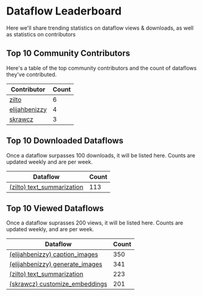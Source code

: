 # Dataflow Leaderboard

Here we'll share trending statistics on dataflow views & downloads,
as well as statistics on contributors

## Top 10 Community Contributors
Here's a table of the top community contributors and the count of dataflows they've contributed.

| Contributor                                 | Count |
|---------------------------------------------|-------|
| [zilto](/docs/Users/zilto/)                 | 6     |
| [elijahbenizzy](/docs/Users/elijahbenizzy/) | 4     |
| [skrawcz](/docs/Users/skrawcz/)             | 3     |


## Top 10 Downloaded Dataflows
Once a dataflow surpasses 100 downloads, it will be listed here. Counts are updated weekly and
are per week.

| Dataflow                                                            | Count |
|---------------------------------------------------------------------|-------|
| [(zilto) text_summarization](/docs/Users/zilto/text_summarization/) | 113   |

## Top 10 Viewed Dataflows
Once a dataflow suprasses 200 views, it will be listed here. Counts are updated weekly, and
are per week.

| Dataflow                                                                       | Count |
|--------------------------------------------------------------------------------|-------|
| [(elijahbenizzy) caption_images](/docs/Users/elijahbenizzy/caption_images/)    | 350   |
| [(elijahbenizzy) generate_images](/docs/Users/elijahbenizzy/generate_images/)  | 341   |
| [(zilto) text_summarization](/docs/Users/zilto/text_summarization/)            | 223   |
| [(skrawcz) customize_embeddings](/docs/Users/skrawcz/customize_embeddings/)    | 201   |
